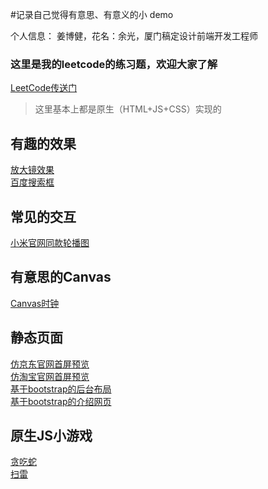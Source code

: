 #记录自己觉得有意思、有意义的小 demo

个人信息：
姜博健，花名：余光，厦门稿定设计前端开发工程师

### 这里是我的leetcode的练习题，欢迎大家了解
[LeetCode传送门](https://github.com/webbj97/leetCode-JavaScript-bj)

> 这里基本上都是原生（HTML+JS+CSS）实现的

## 有趣的效果

[放大镜效果](https://webbj97.github.io/web-demo-bj/effect/magnifier/index.html)  
[百度搜索框](https://webbj97.github.io/web-demo-bj/JSDemo/associate.html)

## 常见的交互

[小米官网同款轮播图](https://webbj97.github.io/web-demo-bj/slider/slider-mi/demo.html)

## 有意思的Canvas

[Canvas时钟](https://webbj97.github.io/web-demo-bj/canvas-svg%E7%9B%B8%E5%85%B3/clock/index.html)  

## 静态页面

[仿京东官网首屏预览](https://webbj97.github.io/web-demo-bj/静态官网/京东官网/demo.html)  
[仿淘宝官网首屏预览](https://webbj97.github.io/web-demo-bj/静态官网/淘宝首屏/index.html)  
[基于bootstrap的后台布局](https://webbj97.github.io/web-demo-bj/静态官网/bootstrap/index.html)  
[基于bootstrap的介绍网页](https://webbj97.github.io/web-demo-bj/静态官网/浏览器介绍网页/demo.html)  

## 原生JS小游戏

[贪吃蛇](https://webbj97.github.io/web-demo-bj/JSGame/snake/index.html)  
[扫雷](https://webbj97.github.io/web-demo-bj/JSGame/landmine/index.html)
